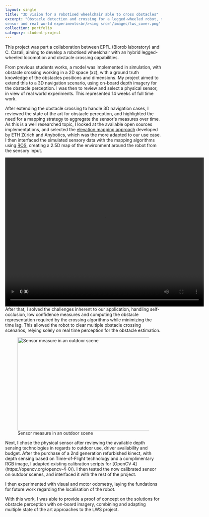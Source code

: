 ```yaml
---
layout: single
title: "3D vision for a robotised wheelchair able to cross obstacles"
excerpt: "Obstacle detection and crossing for a legged-wheeled robot, motivated selection of a depth
sensor and real world experiments<br/><img src='/images/lws_cover.png' style='width:1200px;'>"
collection: portfolio
category: student-project
---
```




<!-- Introduction of the project -->
This project was part a collaboration between EPFL (Biorob laboratory) and C. Cazali, aiming to develop a robotised wheelchair with an hybrid legged-wheeled locomotion and obstacle crossing capabilities.

<!-- Problematic -->
From previous students works, a model was implemented in simulation, with obstacle crossing working in a 2D space (xz), with a ground truth knowledge of the obstacles positions and dimensions.
My project aimed to extend this to a 3D navigation scenario, using on-board depth imagery for the obstacle perception. I was then to review and select a physical sensor, in view of real world experiments. This represented 14 weeks of full time work.

<!-- My approach -->

After extending the obstacle crossing to handle 3D navigation cases, I reviewed the state of the art for obstacle perception, and highlighted the need for a mapping strategy to aggregate the sensor's measures over time. As this is a well researched topic, I looked at the available open sources implementations, and selected the [elevation mapping approach](https://github.com/ANYbotics/elevation_mapping) developed by ETH Zürich and Anybotics, which was the more adapted to our use case.
I then interfaced the simulated sensory data with the mapping algorithms using [ROS](https://www.ros.org/), creating a 2.5D map of the environment around the robot from the sensory input.

 <video width="640" height="480" controls>
  <source src="/files/demo_lws.mp4" type="video/mp4">
</video>
After that, I solved the challenges inherent to our application, handling self-occlusion, low confidence measures and computing the obstacle representation required by the crossing algorithms while minimizing the time lag. This allowed the robot to clear multiple obstacle crossing scenarios, relying solely on real time perception for the obstacle estimation.

<figure>
<img src="/images/lws_stairsrgbd.png" alt="Sensor measure in an outdoor scene" style="width:900px;height:300px;">
<figcaption>Sensor measure in an outdoor scene</figcaption>
</figure>
Next, I chose the physical sensor after reviewing the available depth sensing technologies in regards to outdoor use, driver availability and budget. After the purchase of a 2nd generation refurbished kinect, with depth sensing based on Time-of-Flight technology and a complimentary RGB image, I adapted existing calibration scripts for [OpenCV 4](https://opencv.org/opencv-4-0/). I then tested the now calibrated sensor on outdoor scenes, and interfaced it with the rest of the project.

I then experimented with visual and motor odometry, laying the fundations for future work regarding the localisation of the robot.

<!-- Challenges -->

<!-- Results -->

With this work, I was able to provide a proof of concept on the solutions for obstacle perception with on-board imagery, combining and adapting multiple state of the art approaches to the LWS project.
